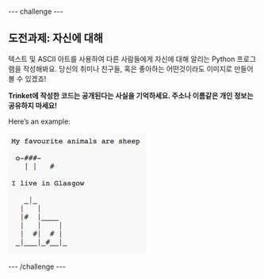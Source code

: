 \--- challenge \---

## 도전과제: 자신에 대해

텍스트 및 ASCII 아트를 사용하여 다른 사람들에게 자신에 대해 알리는 Python 프로그램을 작성해봐요. 당신의 취미나 친구들, 혹은 좋아하는 어떤것이라도 이미지로 만들어 볼 수 있겠죠!

**Trinket에 작성한 코드는 공개된다는 사실을 기억하세요. 주소나 이름같은 개인 정보는 공유하지 마세요!**

Here’s an example:

![screenshot](images/me-about.png)

\--- /challenge \---